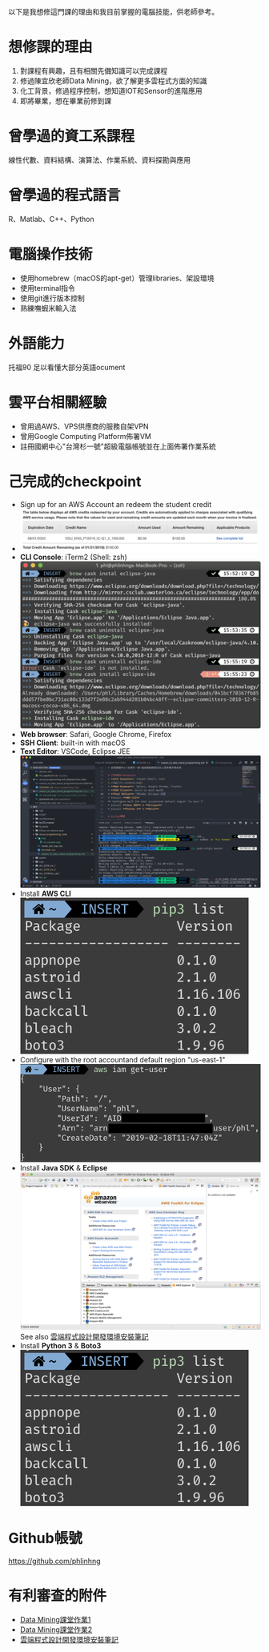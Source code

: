 以下是我想修這門課的理由和我目前掌握的電腦技能，供老師參考。

# 想修課的理由
1. 對課程有興趣，且有相關先備知識可以完成課程
2. 修過陳宜欣老師Data Mining，欲了解更多雲程式方面的知識
3. 化工背景，修過程序控制，想知道IOT和Sensor的進階應用
4. 即將畢業，想在畢業前修到課

# 曾學過的資工系課程
線性代數、資料結構、演算法、作業系統、資料探勘與應用

# 曾學過的程式語言
R、Matlab、C++、Python

# 電腦操作技術
* 使用homebrew（macOS的apt-get）管理libraries、架設環境
* 使用terminal指令
* 使用git進行版本控制
* 熟練嘸蝦米輸入法

# 外語能力
托福90 足以看懂大部分英語ocument

# 雲平台相關經驗
* 曾用過AWS、VPS供應商的服務自架VPN
* 曾用Google Computing Platform佈署VM
* 註冊國網中心"台灣杉一號"超級電腦帳號並在上面佈署作業系統

# 己完成的checkpoint
* Sign up for an AWS Account an redeem the student credit    
* ![credit](./img/credit.png)
* **CLI Console**: iTerm2 (Shell: zsh)    
![cli console](./img/cli-console.png)
* **Web browser**: Safari, Google Chrome, Firefox    
* **SSH Client**: built-in with macOS
* **Text Editor**: VSCode, Eclipse JEE    
![text editor](./img/text-editor.png)
* Install **AWS CLI**    
![pip3](./img/awscli_boto3.png)    
* Configure with the root accountand default region "us-east-1"    
![username](./img/username.png)
* Install **Java SDK** & **Eclipse**    
![eclipse](./img/aws_eclipse.png)    
See also [雲端程式設計開發環境安裝筆記](https://github.com/phlinhng/cloud_programming_note/blob/master/README.md)
* Install **Python 3** & **Boto3**    
![pip3](./img/awscli_boto3.png)

# Github帳號
https://github.com/phlinhng

# 有利審查的附件
+ [Data Mining課堂作業1](https://github.com/phlinhng/dm_2018_hw_1)
+ [Data Mining課堂作業2](https://www.kaggle.com/phlinhng/dm-hw2-103032027)
+ [雲端程式設計開發環境安裝筆記](https://github.com/phlinhng/cloud_programming_note/blob/master/README.md)


